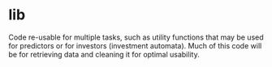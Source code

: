 lib
===
Code re-usable for multiple tasks, such as utility
functions that may be used for predictors or for investors
(investment automata). Much of this code will be for retrieving
data and cleaning it for optimal usability.
